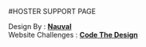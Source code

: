 #HOSTER SUPPORT PAGE

Design By : **[Nauval](https://www.figma.com/@mhd)**
<br>
Website Challenges : **[Code The Design](https://codedesign.dev/)**

